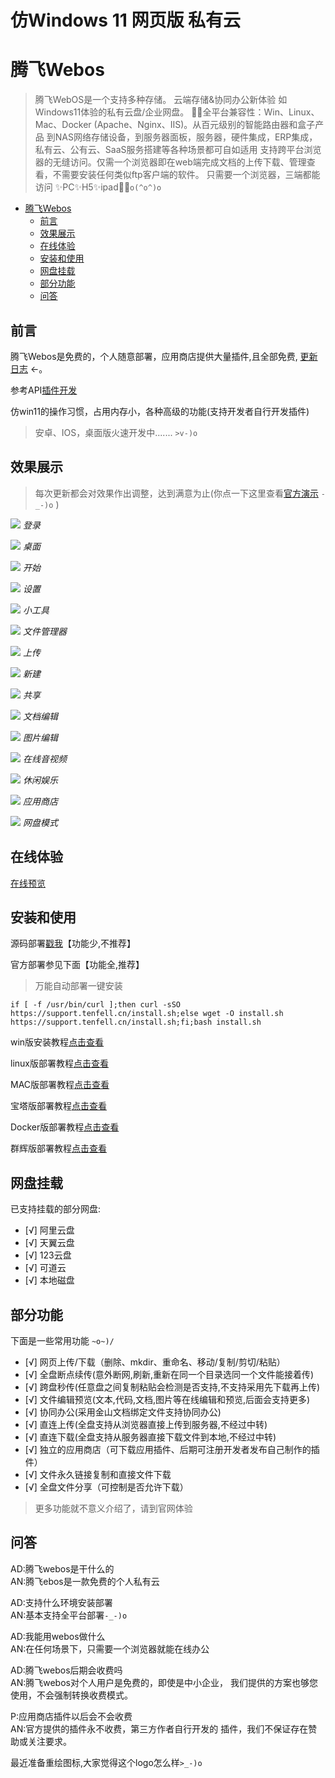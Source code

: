 # 仿Windows 11 网页版 私有云
# 腾飞Webos

> 腾飞WebOS是一个支持多种存储。
> 云端存储&协同办公新体验 如Windows11体验的私有云盘/企业网盘。
> 🎉🎉全平台兼容性：Win、Linux、Mac、Docker (Apache、Nginx、IIS)。从百元级别的智能路由器和盒子产品
> 到NAS网络存储设备，到服务器面板，服务器，硬件集成，ERP集成，私有云、公有云、SaaS服务搭建等各种场景都可自如适用
支持跨平台浏览器的无缝访问。仅需一个浏览器即在web端完成文档的上传下载、管理查看，不需要安装任何类似ftp客户端的软件。
> 只需要一个浏览器，三端都能访问 ✨PC✨H5✨ipad🎊🎈`o(^o^)o`


- <a href="https://tfyun.gitee.io/common/jump.html?url=https%3A%2F%2Fos.tenfell.cn" target="_blank">腾飞Webos</a>
  - [前言](#前言)
  - [效果展示](#效果展示)
  - [在线体验](#在线体验)
  - [安装和使用](#安装和使用)
  - [网盘挂载](#网盘挂载)
  - [部分功能](#部分功能)
  - [问答](#问答)

## 前言
腾飞Webos是免费的，个人随意部署，应用商店提供大量插件,且全部免费, <a href="https://tfyun.gitee.io/common/jump.html?url=https%3A%2F%2Fbbs.tenfell.cn%2Fupdate" target="_blank">更新日志</a> ←。

参考API<a href="https://tfyun.gitee.io/common/jump.html?url=https%3A%2F%2Fthoughts.teambition.com%2Fshare%2F64531c70be7a0f004263891d" target="_blank">插件开发</a>  

仿win11的操作习惯，占用内存小，各种高级的功能(支持开发者自行开发插件)
> 安卓、IOS，桌面版火速开发中....... `>v-)o`


## 效果展示
> 每次更新都会对效果作出调整，达到满意为止(你点一下这里查看<a href="https://tfyun.gitee.io/common/jump.html?url=https%3A%2F%2Ftfyun.gitee.io%2F%3FtoGuest%3Dtrue" target="_blank">官方演示</a> `-_-)o` )  

[![](imgs/dl.png)]()
*登录*

[![](imgs/zm.png)]()
*桌面*

[![](imgs/cd.png)]()
*开始*

[![](imgs/sz.png)]()
*设置*

[![](imgs/gj.png)]()
*小工具*

[![](imgs/cc.png)]()
*文件管理器*

[![](imgs/cs.png)]()
*上传*

[![](imgs/xj.png)]()
*新建*

[![](imgs/gx.png)]()
*共享*

[![](imgs/wdbj.png)]()
*文档编辑*

[![](imgs/tpbj.png)]()
*图片编辑*

[![](imgs/yy.png)]()
*在线音视频*

[![](imgs/yl.png)]()
*休闲娱乐*

[![](imgs/cj.png)]()
*应用商店*

[![](imgs/wp.png)]()
*网盘模式*
## 在线体验

<a href="https://tfyun.gitee.io/common/jump.html?url=https%3A%2F%2Ftfyun.gitee.io%2F%3FtoGuest%3Dtrue" target="_blank">在线预览</a>  



## 安装和使用

源码部署[戳我](other/README.md)【功能少,不推荐】

官方部署参见下面【功能全,推荐】

> 万能自动部署一键安装

`if [ -f /usr/bin/curl ];then curl -sSO https://support.tenfell.cn/install.sh;else wget -O install.sh https://support.tenfell.cn/install.sh;fi;bash install.sh`

win版安装教程<a href="https://tfyun.gitee.io/common/jump.html?url=https%3A%2F%2Fos.tenfell.cn%2Fdoc%2Fguide%2Farrange%2Fwin.html" target="_blank">点击查看</a>  

linux版部署教程<a href="https://tfyun.gitee.io/common/jump.html?url=https%3A%2F%2Fos.tenfell.cn%2Fdoc%2Fguide%2Farrange%2Flinux.html" target="_blank">点击查看</a>  

MAC版部署教程<a href="https://tfyun.gitee.io/common/jump.html?url=https%3A%2F%2Fos.tenfell.cn%2Fdoc%2Fguide%2Farrange%2Fmac.html" target="_blank">点击查看</a>  

宝塔版部署教程<a href="https://tfyun.gitee.io/common/jump.html?url=https%3A%2F%2Fos.tenfell.cn%2Fdoc%2Fguide%2Farrange%2Fbt.html" target="_blank">点击查看</a>  
 
Docker版部署教程<a href="https://tfyun.gitee.io/common/jump.html?url=https%3A%2F%2Fos.tenfell.cn%2Fdoc%2Fguide%2Farrange%2Fdocker.html" target="_blank">点击查看</a>  
 
群辉版部署教程<a href="https://tfyun.gitee.io/common/jump.html?url=https%3A%2F%2Fos.tenfell.cn%2Fdoc%2Fguide%2Farrange%2Fqh.html" target="_blank">点击查看</a>  


## 网盘挂载
已支持挂载的部分网盘:
- [√] 阿里云盘
- [√] 天翼云盘
- [√] 123云盘
- [√] 可道云
- [√] 本地磁盘

## 部分功能
下面是一些常用功能 `~o~)/`
- [√] 网页上传/下载（删除、mkdir、重命名、移动/复制/剪切/粘贴）
- [√] 全盘断点续传(意外断网,刷新,重新在同一个目录选同一个文件能接着传)
- [√] 跨盘秒传(任意盘之间复制粘贴会检测是否支持,不支持采用先下载再上传)
- [√] 文件编辑预览(文本,代码,文档,图片等在线编辑和预览,后面会支持更多)
- [√] 协同办公(采用金山文档绑定文件支持协同办公)
- [√] 直连上传(全盘支持从浏览器直接上传到服务器,不经过中转)
- [√] 直连下载(全盘支持从服务器直接下载文件到本地,不经过中转)
- [√] 独立的应用商店（可下载应用插件、后期可注册开发者发布自己制作的插件）
- [√] 文件永久链接复制和直接文件下载
- [√] 全盘文件分享（可控制是否允许下载）
> 更多功能就不意义介绍了，请到官网体验

## 问答
AD:腾飞webos是干什么的\
AN:腾飞ebos是一款免费的个人私有云

AD:支持什么环境安装部署\
AN:基本支持全平台部署`-_-)o`

AD:我能用webos做什么\
AN:在任何场景下，只需要一个浏览器就能在线办公

AD:腾飞webos后期会收费吗\
AN:腾飞webos对个人用户是免费的，即使是中小企业，
我们提供的方案也够您使用，不会强制转换收费模式。

P:应用商店插件以后会不会收费\
AN:官方提供的插件永不收费，第三方作者自行开发的
插件，我们不保证存在赞助或关注要求。


最近准备重绘图标,大家觉得这个logo怎么样`>_-)o`